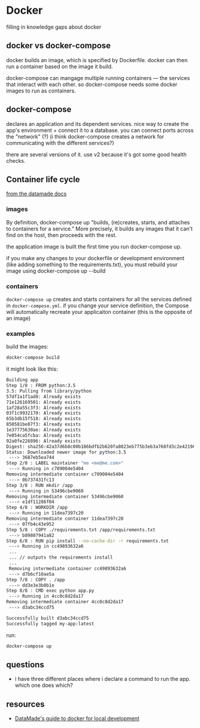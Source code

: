 # Docker

filling in knowledge gaps about docker

## docker vs docker-compose
docker builds an image, which is specified by Dockerfile. docker can then run a container based on the image it build. 

docker-compose can mangage multiple running containers — the services that interact with each other. so docker-compose needs some docker images to run as containers.


## docker-compose
declares an application and its dependent services. nice way to create the app's environment + connect it to a database. you can connect ports across the "network" (?) (i think docker-compose creates a network for communicating with the different services?)

there are several versions of it. use v2 because it's got some good health checks.


## Container life cycle
[from the datamade docs](https://github.com/datamade/how-to/blob/master/docker/local-development.md#1-dockerfile)

### images
By definition, docker-compose up "builds, (re)creates, starts, and attaches to containers for a service." More precisely, it builds any images that it can't find on the host, then proceeds with the rest.

the application image is built the first time you run docker-compose up. 

if you make any changes to your dockerfile or development environment (like adding something to the requirements.txt), you must rebuild your image using docker-compose up --build

### containers
`docker-compose up` creates and starts containers for all the services defined in `docker-compose.yml`. if you change your service definition, the Compose will automatically recreate your applicaiton container (this is the opposite of an image)



### examples
build the images:
```bash
docker-compose build
```

it might look like this:
```bash
Building app
Step 1/8 : FROM python:3.5
3.5: Pulling from library/python
57df1a1f1ad8: Already exists
71e126169501: Already exists
1af28a55c3f3: Already exists
03f1c9932170: Already exists
65b3db15f518: Already exists
850581be87f3: Already exists
1e37775630ae: Already exists
7e054ca5fcba: Already exists
92a0fe226896: Already exists
Digest: sha256:42a37d6b8c00b186bdfb2b620fa8023eb775b3eb3a768fd3c2e421964eee9665
Status: Downloaded newer image for python:3.5
 ---> 3687eb5ea744
Step 2/8 : LABEL maintainer "me <me@me.com>"
 ---> Running in c709004e5404
Removing intermediate container c709004e5404
 ---> 0b737431fc13
Step 3/8 : RUN mkdir /app
 ---> Running in 53496cbe9060
Removing intermediate container 53496cbe9060
 ---> e1df11286f04
Step 4/8 : WORKDIR /app
 ---> Running in 11dea7397c20
Removing intermediate container 11dea7397c20
 ---> 07fb4c43e952
Step 5/8 : COPY ./requirements.txt /app/requirements.txt
 ---> b89807941a82
Step 6/8 : RUN pip install --no-cache-dir -r requirements.txt
 ---> Running in cc49893632a6
 ...
 ... // outputs the requirements install
 ...
 Removing intermediate container cc49893632a6
 ---> d7b6cf10ae5a
Step 7/8 : COPY . /app
 ---> dd3e3e3b0b1e
Step 8/8 : CMD exec python app.py
 ---> Running in 4cc0c8d2da17
Removing intermediate container 4cc0c8d2da17
 ---> d3abc34ccd75

Successfully built d3abc34ccd75
Successfully tagged my-app:latest
```

run:
```bash
docker-compose up
```

## questions
- i have three different places where i declare a command to run the app. which one does which? 

## resources
- [DataMade's guide to docker for local development](https://github.com/datamade/how-to/blob/master/docker/local-development.md)

